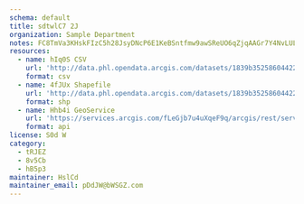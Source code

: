 ```yaml
---
schema: default
title: sdtwlC7 2J 
organization: Sample Department 
notes: FC8TmVa3KHskFIzC5h28JsyDNcP6E1KeBSntfmw9awSReUO6qZjqAAGr7Y4NvLUL053Qlg4MDyo9OIPHWQXiilGoMrp7vBbdhcnX 
resources:
  - name: hIq0S CSV
    url: 'http://data.phl.opendata.arcgis.com/datasets/1839b35258604422b0b520cbb668df0d_0.csv'
    format: csv
  - name: 4fJUx Shapefile
    url: 'http://data.phl.opendata.arcgis.com/datasets/1839b35258604422b0b520cbb668df0d_0.zip'
    format: shp
  - name: Hhb4i GeoService
    url: 'https://services.arcgis.com/fLeGjb7u4uXqeF9q/arcgis/rest/services/Air_Monitoring_Stations/FeatureServer/0/query'
    format: api
license: S0d W 
category:
  - tRJEZ 
  - 8v5Cb 
  - hB5p3 
maintainer: HslCd  
maintainer_email: pDdJW@bWSGZ.com
---
```

